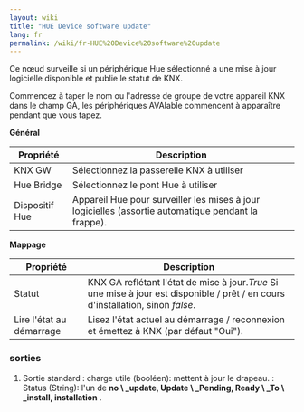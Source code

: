 ```yaml
---
layout: wiki
title: "HUE Device software update"
lang: fr
permalink: /wiki/fr-HUE%20Device%20software%20update
---
```

Ce nœud surveille si un périphérique Hue sélectionné a une mise à jour logicielle disponible et publie le statut de KNX. 

Commencez à taper le nom ou l'adresse de groupe de votre appareil KNX dans le champ GA, les périphériques AVAIable commencent à apparaître pendant que
vous tapez.

**Général**

| Propriété | Description |
|-|-|
|KNX GW |Sélectionnez la passerelle KNX à utiliser |
|Hue Bridge |Sélectionnez le pont Hue à utiliser |
|Dispositif Hue |Appareil Hue pour surveiller les mises à jour logicielles (assortie automatique pendant la frappe). |

**Mappage**

|Propriété |Description |
|-|-|
|Statut |KNX GA reflétant l'état de mise à jour._True_ Si une mise à jour est disponible / prêt / en cours d'installation, sinon _false_.|
|Lire l'état au démarrage |Lisez l'état actuel au démarrage / reconnexion et émettez à KNX (par défaut "Oui").|

### sorties

1. Sortie standard
: charge utile (booléen): mettent à jour le drapeau.
: Status (String): l'un de **no \ _update, Update \ _Pending, Ready \ _To \ _install, installation** .
